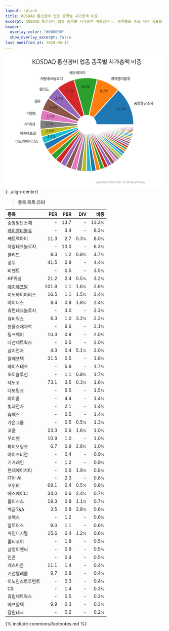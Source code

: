```yaml
---
layout: splash
title: KOSDAQ 통신장비 업종 종목별 시가총액 비중
excerpt: KOSDAQ 통신장비 업종 종목별 시가총액 비중입니다. 종목별로 주요 재무 지표를 함께 표시합니다.
header:
  overlay_color: "#800000"
  show_overlay_excerpt: false
last_modified_at: 2024-06-12
---
```



![KOSDAQ 통신장비 업종 종목별 시가총액 비중](/stats/sector/images/kosdaq_업종_통신장비_종목.png){: .align-center}


> **종목 목록 (50)**<a id="list"></a>

| **종목** | **PER** | **PBR** | **DIV** | **비중** |
| :------- | ------: | ------: | ------: | -------: |
| 중앙첨단소재 | - | 13.7 | - | 13.3<small>%</small> |
| [케이엠더블유](/032500/) | - | 3.4 | - | 8.2<small>%</small> |
| 쎄트렉아이 | 11.3 | 2.7 | 0.3<small>%</small> | 8.0<small>%</small> |
| 자람테크놀로지 | - | 13.0 | - | 6.3<small>%</small> |
| 쏠리드 | 8.3 | 1.2 | 0.9<small>%</small> | 4.7<small>%</small> |
| 광무 | 41.5 | 2.8 | - | 4.4<small>%</small> |
| 비덴트 | - | 0.5 | - | 3.5<small>%</small> |
| AP위성 | 21.2 | 2.4 | 0.5<small>%</small> | 3.2<small>%</small> |
| [에치에프알](/230240/) | 101.9 | 1.1 | 1.6<small>%</small> | 2.6<small>%</small> |
| 이노와이어리스 | 16.5 | 1.1 | 1.5<small>%</small> | 2.4<small>%</small> |
| 아이디스 | 8.4 | 0.8 | 1.8<small>%</small> | 2.4<small>%</small> |
| 휴먼테크놀로지 | - | 3.0 | - | 2.3<small>%</small> |
| 유비쿼스 | 6.3 | 1.0 | 3.2<small>%</small> | 2.2<small>%</small> |
| 한울소재과학 | - | 6.6 | - | 2.1<small>%</small> |
| 팅크웨어 | 10.3 | 0.8 | - | 2.0<small>%</small> |
| 다산네트웍스 | - | 0.5 | - | 2.0<small>%</small> |
| 삼지전자 | 4.3 | 0.4 | 5.1<small>%</small> | 2.0<small>%</small> |
| 알에프텍 | 31.5 | 0.5 | - | 1.8<small>%</small> |
| 에이스테크 | - | 5.6 | - | 1.7<small>%</small> |
| 오이솔루션 | - | 1.1 | 0.9<small>%</small> | 1.7<small>%</small> |
| 제노코 | 73.1 | 3.5 | 0.3<small>%</small> | 1.6<small>%</small> |
| 다보링크 | - | 6.5 | - | 1.5<small>%</small> |
| 라이콤 | - | 4.4 | - | 1.4<small>%</small> |
| 빛과전자 | - | 2.1 | - | 1.4<small>%</small> |
| 휴맥스 | - | 0.5 | - | 1.4<small>%</small> |
| 가온그룹 | - | 0.5 | 0.5<small>%</small> | 1.3<small>%</small> |
| 코콤 | 23.3 | 0.6 | 1.6<small>%</small> | 1.0<small>%</small> |
| 우리넷 | 10.9 | 1.0 | - | 1.0<small>%</small> |
| 파이오링크 | 6.7 | 0.9 | 2.8<small>%</small> | 1.0<small>%</small> |
| 아이즈비전 | - | 0.4 | - | 0.9<small>%</small> |
| 기가레인 | - | 1.2 | - | 0.9<small>%</small> |
| 현대에이치티 | - | 0.6 | 1.9<small>%</small> | 0.8<small>%</small> |
| ITX-AI | - | 2.3 | - | 0.8<small>%</small> |
| 코위버 | 69.1 | 0.4 | 0.5<small>%</small> | 0.8<small>%</small> |
| 에스에이티 | 34.0 | 0.6 | 2.4<small>%</small> | 0.7<small>%</small> |
| 옵티시스 | 19.3 | 0.8 | 1.1<small>%</small> | 0.7<small>%</small> |
| 백금T&A | 3.5 | 0.8 | 2.8<small>%</small> | 0.6<small>%</small> |
| 코맥스 | - | 1.2 | - | 0.6<small>%</small> |
| 알로이스 | 9.0 | 1.1 | - | 0.6<small>%</small> |
| 파인디지털 | 15.6 | 0.4 | 1.2<small>%</small> | 0.6<small>%</small> |
| 옵티코어 | - | 1.8 | - | 0.5<small>%</small> |
| 삼영이엔씨 | - | 0.9 | - | 0.5<small>%</small> |
| 인콘 | - | 0.4 | - | 0.5<small>%</small> |
| 케스피온 | 11.1 | 1.4 | - | 0.4<small>%</small> |
| 기산텔레콤 | 9.7 | 0.8 | - | 0.4<small>%</small> |
| 이노인스트루먼트 | - | 0.3 | - | 0.4<small>%</small> |
| CS | - | 1.4 | - | 0.3<small>%</small> |
| 휴림네트웍스 | - | 0.5 | - | 0.3<small>%</small> |
| 에프알텍 | 9.9 | 0.3 | - | 0.3<small>%</small> |
| 장원테크 | - | 0.2 | - | 0.2<small>%</small> |

{% include commons/footnotes.md %}